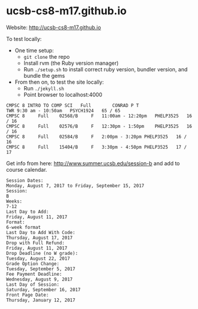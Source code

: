 # ucsb-cs8-m17.github.io

Website: http://ucsb-cs8-m17.github.io

To test locally:
* One time setup:
    * `git clone` the repo
    * Install rvm (the Ruby version manager)
    * Run `./setup.sh` to install correct ruby version, bundler version, and bundle the gems
* From then on, to test the site locally:
    * Run `./jekyll.sh`
    * Point browser to localhost:4000



```
CMPSC 8	INTRO TO COMP SCI	Full		CONRAD P T 
TWR	9:30 am - 10:50am	PSYCH1924	65 / 65	
CMPSC 8		Full	02568/B		F	11:00am - 12:20pm	PHELP3525	16 / 16	
CMPSC 8		Full	02576/B		F	12:30pm - 1:50pm	PHELP3525	16 / 16	
CMPSC 8		Full	02584/B		F	2:00pm - 3:20pm	PHELP3525	16 / 16	
CMPSC 8		Full	15404/B		F	3:30pm - 4:50pm	PHELP3525	17 / 17	
```

Get info from here:  <http://www.summer.ucsb.edu/session-b> and add to course calendar.

```
Session Dates: 
Monday, August 7, 2017 to Friday, September 15, 2017
Session: 
B
Weeks: 
7-12
Last Day to Add: 
Friday, August 11, 2017
Format: 
6-week format
Last Day to Add With Code: 
Thursday, August 17, 2017
Drop with Full Refund: 
Friday, August 11, 2017
Drop Deadline (no W grade): 
Tuesday, August 22, 2017
Grade Option Change: 
Tuesday, September 5, 2017
Fee Payment Deadline: 
Wednesday, August 9, 2017
Last Day of Session: 
Saturday, September 16, 2017
Front Page Date: 
Thursday, January 12, 2017
```

